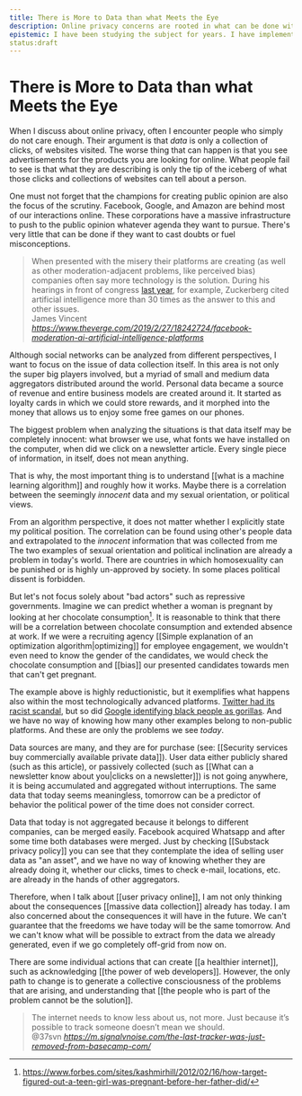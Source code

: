 ```yaml
---
title: There is More to Data than what Meets the Eye
description: Online privacy concerns are rooted in what can be done with user data. However there is little effort in explaining the far reaches of data collection
epistemic: I have been studying the subject for years. I have implemented my own data analysis algorithms and analytics service
status:draft
---
```

# There is More to Data than what Meets the Eye
When I discuss about online privacy, often I encounter people who simply do not care enough. Their argument is that *data* is only a collection of clicks, of websites visited. The worse thing that can happen is that you see advertisements for the products you are looking for online. What people fail to see is that what they are describing is only the tip of the iceberg of what those clicks and collections of websites can tell about a person. 

One must not forget that the champions for creating public opinion are also the focus of the scrutiny. Facebook, Google, and Amazon are behind most of our interactions online. These corporations have a massive infrastructure to push to the public opinion whatever agenda they want to pursue. There's very little that can be done if they want to cast doubts or fuel misconceptions. 

<blockquote class="quoteback" darkmode="" data-title="AI%20won%E2%80%99t%20relieve%20the%20misery%20of%20Facebook%E2%80%99s%20human%20moderators" data-author="James Vincent" cite="https://www.theverge.com/2019/2/27/18242724/facebook-moderation-ai-artificial-intelligence-platforms">
When presented with the misery their platforms are creating (as well as other moderation-adjacent problems, like perceived bias) companies often say more technology is the solution. During his hearings in front of congress <a href="https://www.theverge.com/2018/4/11/17226356/mark-zuckerberg-congress-hearing-house-energy-commerce-takeaways" target="_blank" rel="noopener">last year</a>, for example, Zuckerberg cited artificial intelligence more than 30 times as the answer to this and other issues. 
<footer>James Vincent <cite><a href="https://www.theverge.com/2019/2/27/18242724/facebook-moderation-ai-artificial-intelligence-platforms">https://www.theverge.com/2019/2/27/18242724/facebook-moderation-ai-artificial-intelligence-platforms</a></cite></footer>
</blockquote>
<script note="" src="https://cdn.jsdelivr.net/gh/Blogger-Peer-Review/quotebacks@1/quoteback.js"></script>

Although social networks can be analyzed from different perspectives, I want to focus on the issue of data collection itself. In this area is not only the super big players involved, but a myriad of small and medium data aggregators distributed around the world. Personal data became a source of revenue and entire business models are created around it. It started as loyalty cards in which we could store rewards, and it morphed into the money that allows us to enjoy some free games on our phones. 

The biggest problem when analyzing the situations is that data itself may be completely innocent: what browser we use, what fonts we have installed on the computer, when did we click on a newsletter article. Every single piece of information, in itself, does not mean anything. 

That is why, the most important thing is to understand [[what is a machine learning algorithm]] and roughly how it works. Maybe there is a correlation between the seemingly *innocent* data and my sexual orientation, or political views. 

From an algorithm perspective, it does not matter whether I explicitly state my political position. The correlation can be found using other's people data and extrapolated to the *innocent* information that was collected from me The two examples of sexual orientation and political inclination are already a problem in today's world. There are countries in which homosexuality can be punished or is highly un-approved by society. In some places political dissent is forbidden. 

But let's not focus solely about "bad actors" such as repressive governments. Imagine we can predict whether a woman is pregnant by looking at her chocolate consumption[^1]. It is reasonable to think that there will be a correlation between chocolate consumption and extended absence at work. If we were a recruiting agency [[Simple explanation of an optimization algorithm|optimizing]] for employee engagement, we wouldn't even need to know the gender of the candidates, we would check the chocolate consumption and [[bias]] our presented candidates towards men that can't get pregnant. 

The example above is highly reductionistic, but it exemplifies what happens also within the most technologically advanced platforms. [Twitter had its racist scandal](https://www.theguardian.com/technology/2020/sep/21/twitter-apologises-for-racist-image-cropping-algorithm), but so did [Google identifying black people as gorillas](https://www.wired.com/story/when-it-comes-to-gorillas-google-photos-remains-blind/). And we have no way of knowing how many other examples belong to non-public platforms. And these are only the problems we see *today*.

Data sources are many, and they are for purchase (see: [[Security services buy commercially available private data]]). User data either publicly shared (such as this article), or passively collected (such as [[What can a newsletter know about you|clicks on a newsletter]]) is not going anywhere, it is being accumulated and aggregated without interruptions. The same data that today seems meaningless, tomorrow can be a predictor of behavior the political power of the time does not consider correct. 

Data that today is not aggregated because it belongs to different companies, can be merged easily. Facebook acquired Whatsapp and after some time both databases were merged. Just by checking [[Substack privacy policy]] you can see that they contemplate the idea of selling user data as "an asset", and we have no way of knowing whether they are already doing it, whether our clicks, times to check e-mail, locations, etc. are already in the hands of other aggregators. 

Therefore, when I talk about [[user privacy online]], I am not only thinking about the consequences [[massive data collection]] already has today. I am also concerned about the consequences it will have in the future. We can't guarantee that the freedoms we have today will be the same tomorrow. And we can't know what will be possible to extract from the data we already generated, even if we go completely off-grid from now on. 

There are some individual actions that can create [[a healthier internet]], such as acknowledging [[the power of web developers]]. However, the only path to change is to generate a collective consciousness of the problems that are arising, and understanding that [[the people who is part of the problem cannot be the solution]]. 

<blockquote class="quoteback" darkmode="" data-title="The%20last%20tracker%20was%20just%20removed%20from%20Basecamp.com" data-author="@37svn" cite="https://m.signalvnoise.com/the-last-tracker-was-just-removed-from-basecamp-com/">
The internet needs to know less about us, not more. Just because it’s possible to track someone doesn’t mean we should.
<footer>@37svn <cite><a href="https://m.signalvnoise.com/the-last-tracker-was-just-removed-from-basecamp-com/">https://m.signalvnoise.com/the-last-tracker-was-just-removed-from-basecamp-com/</a></cite></footer>
</blockquote>
<script note="" src="https://cdn.jsdelivr.net/gh/Blogger-Peer-Review/quotebacks@1/quoteback.js"></script>


[^1]: https://www.forbes.com/sites/kashmirhill/2012/02/16/how-target-figured-out-a-teen-girl-was-pregnant-before-her-father-did/
[^2]: https://www.theverge.com/2019/2/27/18242724/facebook-moderation-ai-artificial-intelligence-platforms
